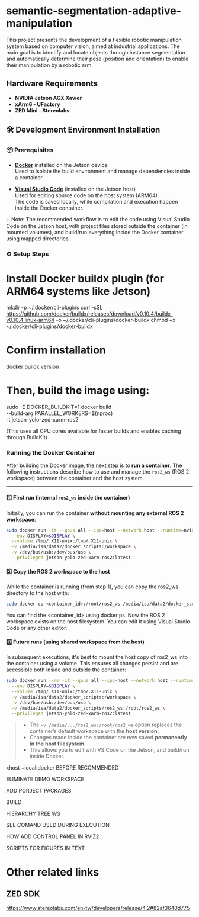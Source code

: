 # semantic-segmentation-adaptive-manipulation
This project presents the development of a flexible robotic manipulation system based on computer vision, aimed at industrial applications. The main goal is to identify and locate objects through instance segmentation and automatically determine their pose (position and orientation) to enable their manipulation by a robotic arm.

## Hardware Requirements

- **NVIDIA Jetson AGX Xavier**
- **xArm6 - UFactory**
- **ZED Mini - Stereolabs**

## 🛠️ Development Environment Installation

### 📦 Prerequisites

- **[Docker](https://www.docker.com/)** installed on the Jetson device  
  Used to isolate the build environment and manage dependencies inside a container.

- **[Visual Studio Code](https://code.visualstudio.com/)** (installed on the Jetson host)  
  Used for editing source code on the host system (ARM64).  
  The code is saved locally, while compilation and execution happen inside the Docker container.

💡 Note: The recommended workflow is to edit the code using Visual Studio Code on the Jetson host, 
with project files stored outside the container (in mounted volumes), and build/run everything 
inside the Docker container using mapped directories.



### ⚙️ Setup Steps
# Install Docker buildx plugin (for ARM64 systems like Jetson)
mkdir -p ~/.docker/cli-plugins
curl -sSL https://github.com/docker/buildx/releases/download/v0.10.4/buildx-v0.10.4.linux-arm64 -o ~/.docker/cli-plugins/docker-buildx
chmod +x ~/.docker/cli-plugins/docker-buildx

# Confirm installation
docker buildx version

# Then, build the image using: 
sudo -E DOCKER_BUILDKIT=1 docker build \
  --build-arg PARALLEL_WORKERS=$(nproc) \
  -t jetson-yolo-zed-xarm-ros2

(This uses all CPU cores available for faster builds and enables caching through BuildKit)

### Running the Docker Container

After building the Docker image, the next step is to **run a container**. The following instructions describe how to use and manage the `ros2_ws` (ROS 2 workspace) between the container and the host system.

---

#### 1️⃣ First run (internal `ros2_ws` inside the container)

Initially, you can run the container **without mounting any external ROS 2 workspace**:

```bash
sudo docker run -it --gpus all --ipc=host --network host --runtime=nvidia \
  --env DISPLAY=$DISPLAY \
  --volume /tmp/.X11-unix:/tmp/.X11-unix \
  -v /media/isa/data2/docker_scripts:/workspace \
  -v /dev/bus/usb:/dev/bus/usb \
  --privileged jetson-yolo-zed-xarm-ros2:latest

```

#### 2️⃣ Copy the ROS 2 workspace to the host
While the container is running (from step 1), you can copy the ros2_ws directory to the host with:

```bash
sudo docker cp <container_id>:/root/ros2_ws /media/isa/data2/docker_scripts/
```

You can find the <container_id> using docker ps. 
Now the ROS 2 workspace exists on the host filesystem. You can edit it using Visual Studio Code or any other editor.

#### 3️⃣ Future runs (using shared workspace from the host)

In subsequent executions, it's best to mount the host copy of ros2_ws into the container using a volume. This ensures all changes persist and are accessible both inside and outside the container:

```bash
sudo docker run --rm -it --gpus all --ipc=host --network host --runtime=nvidia \
  --env DISPLAY=$DISPLAY \
  --volume /tmp/.X11-unix:/tmp/.X11-unix \
  -v /media/isa/data2/docker_scripts:/workspace \
  -v /dev/bus/usb:/dev/bus/usb \
  -v /media/isa/data2/docker_scripts/ros2_ws:/root/ros2_ws \
  --privileged jetson-yolo-zed-xarm-ros2:latest
```


> - The `-v /media/.../ros2_ws:/root/ros2_ws` option replaces the container’s default workspace with the **host version**.
> - Changes made inside the container are now saved **permanently in the host filesystem**.
> - This allows you to edit with VS Code on the Jetson, and build/run inside Docker.




xhost +local:docker BEFORE RECOMMENDED

ELIMINATE DEMO WORKSPACE 

ADD PORJECT PACKAGES

BUILD

HIERARCHY TREE WS

SEE COMAND USED DURING EXECUTION

HOW ADD CONTROL PANEL IN RVIZ2



SCRIPTS FOR FIGURES IN TEXT



# Other related links
## ZED SDK
https://www.stereolabs.com/en-tw/developers/release/4.2#82af3640d775
